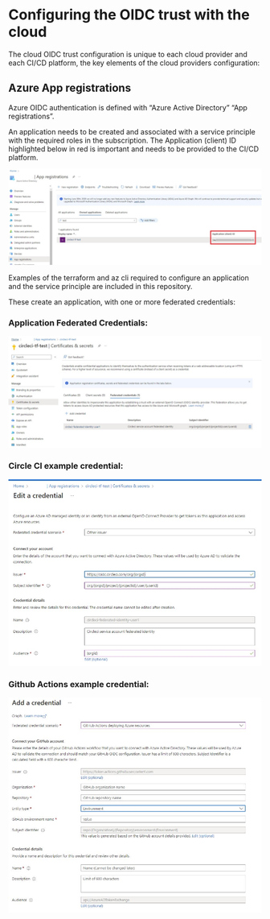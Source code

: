 # Configuring the OIDC trust with the cloud

The cloud OIDC trust configuration is unique to each cloud provider and each CI/CD platform, the key elements of the cloud providers configuration:

## Azure App registrations

Azure OIDC authentication is defined with “Azure Active Directory” “App registrations”.

An application needs to be created and associated with a service principle with the required roles in the subscription. The Application (client) ID highlighted below in red is important and needs to be provided to the CI/CD platform.

![](/images/azure-circleci-application.jpg)

Examples of the terraform and az cli required to configure an application and the service principle are included in this repository.

These create an application, with one or more federated credentials:

### Application Federated Credentials: 

![](../images/azure-circleci-application-secrets.jpg)

### Circle CI example credential:

![](../images/azure-circleci-federated-user-detail.jpg)

### Github Actions example credential:

![](../images/azure-github-federated-user-detail.jpg)
